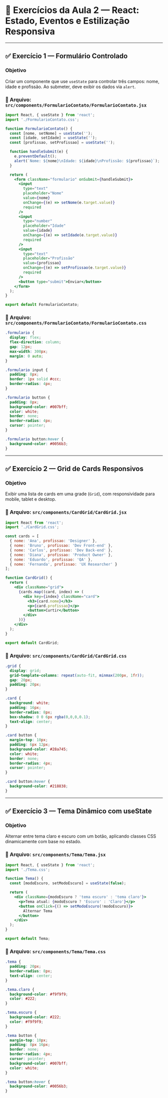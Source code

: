 # 🧪 Exercícios da Aula 2 — React: Estado, Eventos e Estilização Responsiva

---

## ✅ Exercício 1 — Formulário Controlado

### Objetivo

Criar um componente que use `useState` para controlar três campos: nome, idade e profissão. Ao submeter, deve exibir os dados via `alert`.

### 📁 Arquivo: `src/components/FormularioContato/FormularioContato.jsx`

```jsx
import React, { useState } from 'react';
import './FormularioContato.css';

function FormularioContato() {
  const [nome, setNome] = useState('');
  const [idade, setIdade] = useState('');
  const [profissao, setProfissao] = useState('');

  function handleSubmit(e) {
    e.preventDefault();
    alert(`Nome: ${nome}\nIdade: ${idade}\nProfissão: ${profissao}`);
  }

  return (
    <form className="formulario" onSubmit={handleSubmit}>
      <input 
        type="text" 
        placeholder="Nome" 
        value={nome} 
        onChange={(e) => setNome(e.target.value)} 
        required
      />
      <input 
        type="number" 
        placeholder="Idade" 
        value={idade} 
        onChange={(e) => setIdade(e.target.value)} 
        required
      />
      <input 
        type="text" 
        placeholder="Profissão" 
        value={profissao} 
        onChange={(e) => setProfissao(e.target.value)} 
        required
      />
      <button type="submit">Enviar</button>
    </form>
  );
}

export default FormularioContato;
```

### 📁 Arquivo: `src/components/FormularioContato/FormularioContato.css`

```css
.formulario {
  display: flex;
  flex-direction: column;
  gap: 12px;
  max-width: 300px;
  margin: 0 auto;
}

.formulario input {
  padding: 8px;
  border: 1px solid #ccc;
  border-radius: 4px;
}

.formulario button {
  padding: 8px;
  background-color: #007bff;
  color: white;
  border: none;
  border-radius: 4px;
  cursor: pointer;
}

.formulario button:hover {
  background-color: #0056b3;
}
```

---

## ✅ Exercício 2 — Grid de Cards Responsivos

### Objetivo

Exibir uma lista de cards em uma grade (`Grid`), com responsividade para mobile, tablet e desktop.

### 📁 Arquivo: `src/components/CardGrid/CardGrid.jsx`

```jsx
import React from 'react';
import './CardGrid.css';

const cards = [
  { nome: 'Ana', profissao: 'Designer' },
  { nome: 'Bruno', profissao: 'Dev Front-end' },
  { nome: 'Carlos', profissao: 'Dev Back-end' },
  { nome: 'Diana', profissao: 'Product Owner' },
  { nome: 'Eduardo', profissao: 'QA' },
  { nome: 'Fernanda', profissao: 'UX Researcher' }
];

function CardGrid() {
  return (
    <div className="grid">
      {cards.map((card, index) => (
        <div key={index} className="card">
          <h3>{card.nome}</h3>
          <p>{card.profissao}</p>
          <button>Curtir</button>
        </div>
      ))}
    </div>
  );
}

export default CardGrid;
```

### 📁 Arquivo: `src/components/CardGrid/CardGrid.css`

```css
.grid {
  display: grid;
  grid-template-columns: repeat(auto-fit, minmax(200px, 1fr));
  gap: 20px;
  padding: 20px;
}

.card {
  background: white;
  padding: 16px;
  border-radius: 8px;
  box-shadow: 0 0 6px rgba(0,0,0,0.1);
  text-align: center;
}

.card button {
  margin-top: 10px;
  padding: 6px 12px;
  background-color: #28a745;
  color: white;
  border: none;
  border-radius: 4px;
  cursor: pointer;
}

.card button:hover {
  background-color: #218838;
}
```

---

## ✅ Exercício 3 — Tema Dinâmico com useState

### Objetivo

Alternar entre tema claro e escuro com um botão, aplicando classes CSS dinamicamente com base no estado.

### 📁 Arquivo: `src/components/Tema/Tema.jsx`

```jsx
import React, { useState } from 'react';
import './Tema.css';

function Tema() {
  const [modoEscuro, setModoEscuro] = useState(false);

  return (
    <div className={modoEscuro ? 'tema escuro' : 'tema claro'}>
      <p>Tema atual: {modoEscuro ? 'Escuro' : 'Claro'}</p>
      <button onClick={() => setModoEscuro(!modoEscuro)}>
        Alternar Tema
      </button>
    </div>
  );
}

export default Tema;
```

### 📁 Arquivo: `src/components/Tema/Tema.css`

```css
.tema {
  padding: 20px;
  border-radius: 8px;
  text-align: center;
}

.tema.claro {
  background-color: #f9f9f9;
  color: #222;
}

.tema.escuro {
  background-color: #222;
  color: #f9f9f9;
}

.tema button {
  margin-top: 10px;
  padding: 8px 16px;
  border: none;
  border-radius: 4px;
  cursor: pointer;
  background-color: #007bff;
  color: white;
}

.tema button:hover {
  background-color: #0056b3;
}
```
